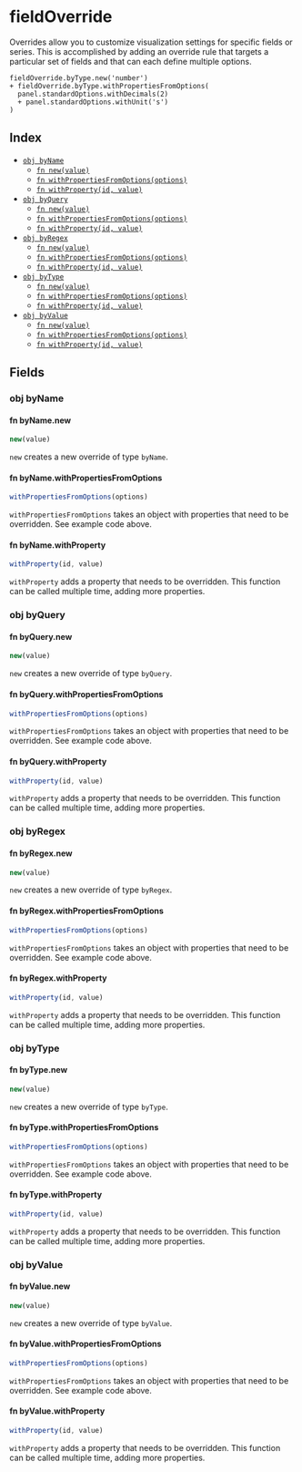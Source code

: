 # fieldOverride

Overrides allow you to customize visualization settings for specific fields or
series. This is accomplished by adding an override rule that targets
a particular set of fields and that can each define multiple options.

```jsonnet
fieldOverride.byType.new('number')
+ fieldOverride.byType.withPropertiesFromOptions(
  panel.standardOptions.withDecimals(2)
  + panel.standardOptions.withUnit('s')
)
```


## Index

* [`obj byName`](#obj-byname)
  * [`fn new(value)`](#fn-bynamenew)
  * [`fn withPropertiesFromOptions(options)`](#fn-bynamewithpropertiesfromoptions)
  * [`fn withProperty(id, value)`](#fn-bynamewithproperty)
* [`obj byQuery`](#obj-byquery)
  * [`fn new(value)`](#fn-byquerynew)
  * [`fn withPropertiesFromOptions(options)`](#fn-byquerywithpropertiesfromoptions)
  * [`fn withProperty(id, value)`](#fn-byquerywithproperty)
* [`obj byRegex`](#obj-byregex)
  * [`fn new(value)`](#fn-byregexnew)
  * [`fn withPropertiesFromOptions(options)`](#fn-byregexwithpropertiesfromoptions)
  * [`fn withProperty(id, value)`](#fn-byregexwithproperty)
* [`obj byType`](#obj-bytype)
  * [`fn new(value)`](#fn-bytypenew)
  * [`fn withPropertiesFromOptions(options)`](#fn-bytypewithpropertiesfromoptions)
  * [`fn withProperty(id, value)`](#fn-bytypewithproperty)
* [`obj byValue`](#obj-byvalue)
  * [`fn new(value)`](#fn-byvaluenew)
  * [`fn withPropertiesFromOptions(options)`](#fn-byvaluewithpropertiesfromoptions)
  * [`fn withProperty(id, value)`](#fn-byvaluewithproperty)

## Fields

### obj byName


#### fn byName.new

```ts
new(value)
```

`new` creates a new override of type `byName`.

#### fn byName.withPropertiesFromOptions

```ts
withPropertiesFromOptions(options)
```

`withPropertiesFromOptions` takes an object with properties that need to be
overridden. See example code above.


#### fn byName.withProperty

```ts
withProperty(id, value)
```

`withProperty` adds a property that needs to be overridden. This function can
be called multiple time, adding more properties.


### obj byQuery


#### fn byQuery.new

```ts
new(value)
```

`new` creates a new override of type `byQuery`.

#### fn byQuery.withPropertiesFromOptions

```ts
withPropertiesFromOptions(options)
```

`withPropertiesFromOptions` takes an object with properties that need to be
overridden. See example code above.


#### fn byQuery.withProperty

```ts
withProperty(id, value)
```

`withProperty` adds a property that needs to be overridden. This function can
be called multiple time, adding more properties.


### obj byRegex


#### fn byRegex.new

```ts
new(value)
```

`new` creates a new override of type `byRegex`.

#### fn byRegex.withPropertiesFromOptions

```ts
withPropertiesFromOptions(options)
```

`withPropertiesFromOptions` takes an object with properties that need to be
overridden. See example code above.


#### fn byRegex.withProperty

```ts
withProperty(id, value)
```

`withProperty` adds a property that needs to be overridden. This function can
be called multiple time, adding more properties.


### obj byType


#### fn byType.new

```ts
new(value)
```

`new` creates a new override of type `byType`.

#### fn byType.withPropertiesFromOptions

```ts
withPropertiesFromOptions(options)
```

`withPropertiesFromOptions` takes an object with properties that need to be
overridden. See example code above.


#### fn byType.withProperty

```ts
withProperty(id, value)
```

`withProperty` adds a property that needs to be overridden. This function can
be called multiple time, adding more properties.


### obj byValue


#### fn byValue.new

```ts
new(value)
```

`new` creates a new override of type `byValue`.

#### fn byValue.withPropertiesFromOptions

```ts
withPropertiesFromOptions(options)
```

`withPropertiesFromOptions` takes an object with properties that need to be
overridden. See example code above.


#### fn byValue.withProperty

```ts
withProperty(id, value)
```

`withProperty` adds a property that needs to be overridden. This function can
be called multiple time, adding more properties.

